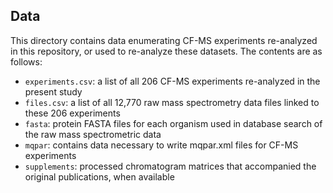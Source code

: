 ## Data

This directory contains data enumerating CF-MS experiments re-analyzed in this repository, or used to re-analyze these datasets. The contents are as follows:

- `experiments.csv`: a list of all 206 CF-MS experiments re-analyzed in the present study
- `files.csv`: a list of all 12,770 raw mass spectrometry data files linked to these 206 experiments
- `fasta`: protein FASTA files for each organism used in database search of the raw mass spectrometric data
- `mqpar`: contains data necessary to write mqpar.xml files for CF-MS experiments
- `supplements`: processed chromatogram matrices that accompanied the original publications, when available
